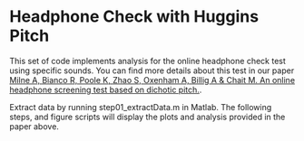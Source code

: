 # Headphone Check with Huggins Pitch

This set of code implements analysis for the online headphone check test using specific sounds. You can find more details about this test in our paper [Milne A, Bianco R, Poole K, Zhao S, Oxenham A, Billig A & Chait M. An online headphone screening test based on dichotic pitch.](https://link.springer.com/article/10.3758/s13428-020-01514-0).

Extract data by running step01_extractData.m in Matlab. The following steps, and figure scripts will display the plots and analysis provided in the paper above.
